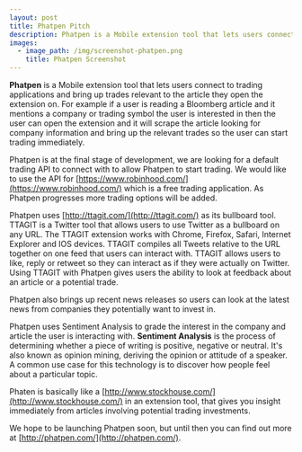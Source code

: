 ```yaml
---
layout: post
title: Phatpen Pitch
description: Phatpen is a Mobile extension tool that lets users connect to trading applications and bring up trades relevant to the article they open the extension on
images:
  - image_path: /img/screenshot-phatpen.png
    title: Phatpen Screenshot
---
```


**Phatpen** is a Mobile extension tool that lets users connect to trading applications and bring up trades relevant to the article they open the extension on. For example if a user is reading a Bloomberg article and it mentions a company or trading symbol the user is interested in then the user can open the extension and it will scrape the article looking for company information and bring up the relevant trades so the user can start trading immediately.

Phatpen is at the final stage of development, we are looking for a default trading API to connect with to allow Phatpen to start trading. We would like to use the API for [https://www.robinhood.com/](https://www.robinhood.com/) which is a free trading application. As Phatpen progresses more trading options will be added.

Phatpen uses [http://ttagit.com/](http://ttagit.com/) as its bullboard tool. TTAGIT is a Twitter tool that allows users to use Twitter as a bullboard on any URL. The TTAGIT extension works with Chrome, Firefox, Safari, Internet Explorer and IOS devices. TTAGIT compiles all Tweets relative to the URL together on one feed that users can interact with. TTAGIT allows users to like, reply or retweet so they can interact as if they were actually on Twitter. Using TTAGIT with Phatpen gives users the ability to look at feedback about an article or a potential trade.

Phatpen also brings up recent news releases so users can look at the latest news from companies they potentially want to invest in.

Phatpen uses Sentiment Analysis to grade the interest in the company and article the user is interacting with. **Sentiment Analysis** is the process of determining whether a piece of writing is positive, negative or neutral. It's also known as opinion mining, deriving the opinion or attitude of a speaker. A common use case for this technology is to discover how people feel about a particular topic.

Phaten is basically like a [http://www.stockhouse.com/](http://www.stockhouse.com/) in an extension tool, that gives you insight immediately from articles involving potential trading investments.

We hope to be launching Phatpen soon, but until then you can find out more at [http://phatpen.com/](http://phatpen.com/).

